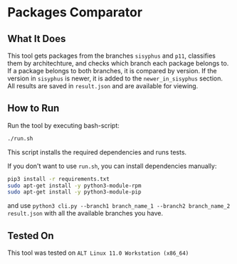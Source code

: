 # Packages Comparator

## What It Does

This tool gets packages from the branches `sisyphus` and `p11`, classifies them by architechture, and checks which branch each package belongs to. If a package belongs to both branches, it is compared by version. If the version in `sisyphus` is newer, it is added to the `newer_in_sisyphus` section. All results are saved in `result.json` and are available for viewing. 

## How to Run

Run the tool by executing bash-script:

```bash
./run.sh
```

This script installs the required dependencies and runs tests.

If you don't want to use `run.sh`, you can install dependencies manually:
```bash
pip3 install -r requirements.txt
sudo apt-get install -y python3-module-rpm
sudo apt-get install -y python3-module-pip
```
and use `python3 cli.py --branch1 branch_name_1 --branch2 branch_name_2 result.json` with all the available branches you have. 

## Tested On
This tool was tested on `ALT Linux 11.0 Workstation (x86_64)`